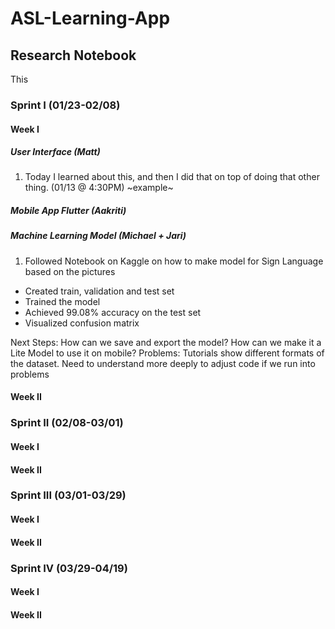 # ASL-Learning-App

## Research Notebook

This 

### Sprint I (01/23-02/08)

#### Week I
##### User Interface (Matt)
1. Today I learned about this, and then I did that on top of doing that other thing. (01/13 @ 4:30PM) ~example~
##### Mobile App Flutter (Aakriti)
##### Machine Learning Model (Michael + Jari)
1. Followed Notebook on Kaggle on how to make model for Sign Language based on the pictures
 - Created train, validation and test set
 - Trained the model
 - Achieved 99.08% accuracy on the test set
 - Visualized confusion matrix

Next Steps: How can we save and export the model? How can we make it a Lite Model to use it on mobile?
Problems: Tutorials show different formats of the dataset. Need to understand more deeply to adjust code if we run into problems

#### Week II

### Sprint II (02/08-03/01)

#### Week I 

#### Week II

### Sprint III (03/01-03/29)

#### Week I 

#### Week II

### Sprint IV (03/29-04/19)

#### Week I 

#### Week II
